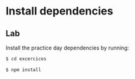 <!-- .slide: class="exercice" -->

# Install dependencies

## Lab

Install the practice day dependencies by running:

```bash
$ cd excercices
```

```bash
$ npm install
```

